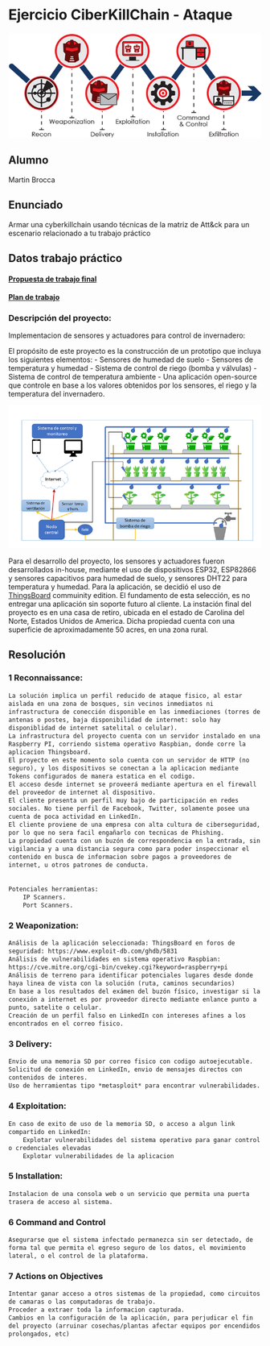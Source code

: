 # Ejercicio CiberKillChain - Ataque

![Ciberkill](../img/../../img/ciberkill.png)

## Alumno

Martin Brocca

## Enunciado

Armar una cyberkillchain usando técnicas de la matriz de Att&ck para un escenario relacionado a tu trabajo práctico


## Datos trabajo práctico

#### [Propuesta de trabajo final](https://docs.google.com/document/d/1sbXMk3ynrQVnPDheI14GM2cibfvLnz5RpoOarvGw55Y/edit?usp=share_link) <br>
#### [Plan de trabajo](https://drive.google.com/file/d/19m_MMk9k9c2oOyLUuq17myVeACkiVvn_/view?usp=share_link) <br>

### Descripción del proyecto:

Implementacion de sensores y actuadores para control de invernadero:

El propósito de este proyecto es la construcción de un prototipo que incluya los siguientes elementos:
    - Sensores de humedad de suelo
    - Sensores de temperatura y humedad
    - Sistema de control de riego (bomba y válvulas)
    - Sistema de control de temperatura ambiente
    - Una aplicación open-source que controle en base a los valores obtenidos por los sensores, el riego y la temperatura del invernadero.  <br>
  
![DiagramaDeBloques](../img/../../img/Fig2.png) <br>

Para el desarrollo del proyecto, los sensores y actuadores fueron desarrollados in-house, mediante el uso de dispositivos ESP32, ESP82866 y sensores capacitivos para humedad de suelo, y sensores DHT22 para temperatura y humedad.
Para la aplicación, se decidió el uso de [ThingsBoard](https://thingsboard.io/) commuinity edition. 
El fundamento de esta selección, es no entregar una aplicación sin soporte futuro al cliente.
La instación final del proyecto es en una casa de retiro, ubicada en el estado de Carolina del Norte, Estados Unidos de America. Dicha propiedad cuenta con una superficie de aproximadamente 50 acres, en una zona rural. 
## Resolución

### 1 Reconnaissance:
    La solución implica un perfil reducido de ataque fisico, al estar aislada en una zona de bosques, sin vecinos inmediatos ni infrastructura de conección disponible en las inmediaciones (torres de antenas o postes, baja disponibilidad de internet: solo hay disponiblidad de internet satelital o celular).
    La infrastructura del proyecto cuenta con un servidor instalado en una Raspberry PI, corriendo sistema operativo Raspbian, donde corre la aplicacion Thingsboard. 
    El proyecto en este momento solo cuenta con un servidor de HTTP (no seguro), y los dispositivos se conectan a la aplicacion mediante Tokens configurados de manera estatica en el codigo.
    El acceso desde internet se proveerá mediante apertura en el firewall del proveedor de internet al dispositivo.
    El cliente presenta un perfil muy bajo de participación en redes sociales. No tiene perfil de Facebook, Twitter, solamente posee una cuenta de poca actividad en LinkedIn.
    El cliente proviene de una empresa con alta cultura de ciberseguridad, por lo que no sera facil engañarlo con tecnicas de Phishing. 
    La propiedad cuenta con un buzón de correspondencia en la entrada, sin vigilancia y a una distancia segura como para poder inspeccionar el contenido en busca de informacion sobre pagos a proveedores de internet, u otros patrones de conducta. 
    

    Potenciales herramientas:
        IP Scanners.
        Port Scanners.


### 2 Weaponization:
    Análisis de la aplicación seleccionada: ThingsBoard en foros de seguridad: https://www.exploit-db.com/ghdb/5831
    Análisis de vulnerabilidades en sistema operativo Raspbian: https://cve.mitre.org/cgi-bin/cvekey.cgi?keyword=raspberry+pi
    Análisis de terreno para identificar potenciales lugares desde donde haya linea de vista con la solución (ruta, caminos secundarios)
    En base a los resultados del exámen del buzón físico, investigar si la conexión a internet es por proveedor directo mediante enlance punto a punto, satelite o celular.
    Creación de un perfil falso en LinkedIn con intereses afines a los encontrados en el correo fisico.

### 3 Delivery:
    Envio de una memoria SD por correo fisico con codigo autoejecutable.
    Solicitud de conexión en LinkedIn, envio de mensajes directos con contenidos de interes.
    Uso de herramientas tipo *metasploit* para encontrar vulnerabilidades.

### 4 Exploitation:
    En caso de exito de uso de la memoria SD, o acceso a algun link compartido en LinkedIn:
        Explotar vulnerabilidades del sistema operativo para ganar control o credenciales elevadas
        Explotar vulnerabilidades de la aplicacion

### 5 Installation:
    Instalacion de una consola web o un servicio que permita una puerta trasera de acceso al sistema.
    

### 6 Command and Control
    Asegurarse que el sistema infectado permanezca sin ser detectado, de forma tal que permita el egreso seguro de los datos, el movimiento lateral, o el control de la plataforma.


### 7 Actions on Objectives
    Intentar ganar acceso a otros sistemas de la propiedad, como circuitos de camaras o las computadoras de trabajo.
    Proceder a extraer toda la informacion capturada.
    Cambios en la configuración de la aplicación, para perjudicar el fin del proyecto (arruinar cosechas/plantas afectar equipos por encendidos prolongados, etc)


